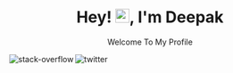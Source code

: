 
<h1 align="center">Hey! <img src="https://media.giphy.com/media/hvRJCLFzcasrR4ia7z/giphy.gif" width="25px">, I'm Deepak</h1>

<p align="center"> Welcome To My Profile </p>

[<img align="left" alt="stack-overflow" src="https://img.shields.io/badge/stack%20overflow-FE7A16?logo=stack-overflow&logoColor=white&style=for-the-badge" />](https://stackoverflow.com/users/16698725/suraj)


[<img align="left" alt="twitter" src="https://img.shields.io/badge/twitter%20-blue?logo=twitter&logoColor=white&style=for-the-badge" />](https://twitter.com/suru__77)

<br>
<br>

<!--
**deepak-310/deepak-310** is a ✨ _special_ ✨ repository because its `README.md` (this file) appears on your GitHub profile.

Here are some ideas to get you started:

- 🔭 I’m currently working on ...Doing internship 
- 🌱 I’m currently learning ...React Js
- 👯 I’m looking to collaborate on ...Node js
- 🤔 I’m looking for help with ...Node js
- 💬 Ask me about ...Anything 
- 📫 How to reach me: ...Instagram :-https://www.instagram.com/deepak._310/
- 😄 Pronouns: ...he/him
- ⚡ Fun fact: ...Foodie love Traveling 
-->

